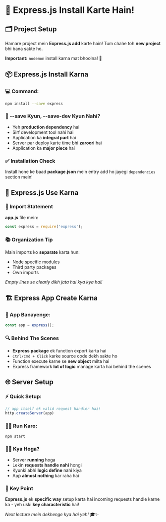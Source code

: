 # 🚀 Express.js Install Karte Hain!

## 🗂️ Project Setup

Hamare project mein **Express.js add** karte hain! Tum chahe toh **new project** bhi bana sakte ho.

**Important:** `nodemon` install karna mat bhoolna! 📝


## 📦 Express.js Install Karna

### 💻 Command:
```bash
npm install --save express
```

### 🤔 --save Kyun, --save-dev Kyun Nahi?
- Yeh **production dependency** hai
- Sirf development tool nahi hai
- Application ka **integral part** hai
- Server par deploy karte time bhi **zaroori** hai
- Application ka **major piece** hai

### ✅ Installation Check
Install hone ke baad **package.json** mein entry add ho jayegi `dependencies` section mein!

## 🔧 Express.js Use Karna

### 📝 Import Statement
**app.js** file mein:

```javascript
const express = require('express');
```

### 📚 Organization Tip
Main imports ko **separate** karta hun:
- Node specific modules
- Third party packages  
- Own imports

*Empty lines se clearly dikh jata hai kya kya hai!* 

## 🏗️ Express App Create Karna

### 🎯 App Banayenge:
```javascript
const app = express();
```

### 🔍 Behind The Scenes
- **Express package** ek function export karta hai
- `Ctrl/Cmd + Click` karke source code dekh sakte ho
- Function execute karne se **new object** milta hai
- Express framework **lot of logic** manage karta hai behind the scenes

## 🌐 Server Setup

### ⚡ Quick Setup:
```javascript
// app itself ek valid request handler hai!
http.createServer(app)
```

### 🏃‍♂️ Run Karo:
```bash
npm start
```

### 🤷‍♂️ Kya Hoga?
- Server **running** hoga
- Lekin **requests handle nahi** hongi
- Kyunki abhi **logic define** nahi kiya
- App **almost nothing** kar raha hai

### 🔑 Key Point
**Express.js** ek **specific way** setup karta hai incoming requests handle karne ka - yeh uski **key characteristic** hai!

*Next lecture mein dekhenge kya hai yeh!* 🎓✨